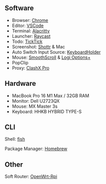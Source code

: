 ## Software

- Browser: [Chrome](Chrome/Chrome.md)
- Editor: [VSCode](https://code.visualstudio.com/)
- Terminal: [Alacritty](https://github.com/alacritty/alacritty)
- Launcher: [Raycast](https://raycast.com)
- Todo: [TickTick](https://ticktick.com/)
- Screenshot: [Shottr](https://shottr.cc/) & Mac
- Auto Switch Input Source: [KeyboardHolder](https://github.com/leaves615/KeyboardHolder)
- Mouse: [SmoothScroll](https://www.smoothscroll.net/mac/) & [Logi Options+](https://www.logitech.com/en-us/software/logi-options-plus.html)
- PopClip
- Proxy: [ClashX Pro](https://install.appcenter.ms/users/clashx/apps/clashx-pro/distribution_groups/public)

## Hardware

- MacBook Pro 16 M1 Max / 32GB RAM
- Monitor: Dell U2723QX
- Mouse: MX Master 3s
- Keyboard: HHKB HYBRID TYPE-S

## CLI

Shell: [fish](https://fishshell.com/)

Package Manager: [Homebrew](https://brew.sh/)

## Other

Soft Router: [OpenWrt-Rpi](https://github.com/SuLingGG/OpenWrt-Rpi)
